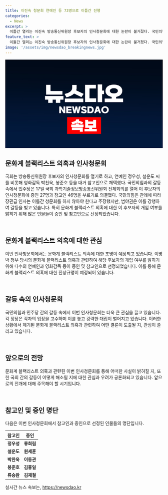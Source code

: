 ```yaml
---
title: 이진숙 청문회 연예인 등 73명으로 이틀간 진행
categories:
  - News
excerpt: >
  이틀간 열리는 이진숙 방송통신위원장 후보자의 인사청문회에 대한 논란이 불거졌다. 국민의힘과 범야권의 입장 차이로 논란은 더 커졌는데, 특히 연예인들을 증인과 참고인으로 채택한 점에 대한 반발이 나왔다. 문화계 블랙리스트 의혹과 연관된 인물들을 증인으로 선정한 것에 대해 논란이 커졌으며, 이에 대한 입장 차이로 인해 국회는 갈등의 중심지에 선 모습이다.
feature_text: >
  이틀간 열리는 이진숙 방송통신위원장 후보자의 인사청문회에 대한 논란이 불거졌다. 국민의힘과 범야권의 입장 차이로 논란은 더 커졌는데, 특히 연예인들을 증인과 참고인으로 채택한 점에 대한 반발이 나왔다. 문화계 블랙리스트 의혹과 연관된 인물들을 증인으로 선정한 것에 대해 논란이 커졌으며, 이에 대한 입장 차이로 인해 국회는 갈등의 중심지에 선 모습이다.
image: '/assets/img/newsdao_breakingnews.jpg'
---
```


<p><img src="/assets/img/newsdao_breakingnews.jpg" alt="pcversion 속보" /></p>

<h2 data-ke-size="size26">문화계 블랙리스트 의혹과 인사청문회</h2>

<p>국회는 방송통신위원장 후보자의 인사청문회를 열기로 하고, 연예인 정우성, 설운도 씨를 비롯해 영화감독 박찬욱, 봉준호 등을 대거 참고인으로 채택했다. 국민의힘과의 갈등 속에서 민주당은 17일 국회 과학기술정보방송통신위원회 전체회의를 열어 이 후보자의 인사청문회에 증인 27명과 참고인 46명을 부르기로 의결했다. 국민의힘은 관례에 따라 장관급 인사는 이틀간 청문회를 하지 않아야 한다고 주장했지만, 범야권은 이를 강행하여 갈등을 빚고 있습니다. 특히 문화계 블랙리스트 의혹에 대한 이 후보자의 개입 여부를 밝히기 위해 많은 인물들이 증인 및 참고인으로 선정되었습니다.</p>

<p data-ke-size="size16">&nbsp;</p>

<h2 data-ke-size="size24">문화계 블랙리스트 의혹에 대한 관심</h2>

<p>이번 인사청문회에서는 문화계 블랙리스트 의혹에 대한 조명이 예상되고 있습니다. 이명박 정부 당시의 문화계 블랙리스트 의혹과 관련하여 해당 후보자의 개입 여부를 밝히기 위해 다수의 연예인과 영화감독 등이 증인 및 참고인으로 선정되었습니다. 이를 통해 문화계 블랙리스트 의혹에 대한 진상규명이 예정되어 있습니다. </p>

<p data-ke-size="size16">&nbsp;</p>

<h2 data-ke-size="size24">갈등 속의 인사청문회</h2>

<p>국민의힘과 민주당 간의 갈등 속에서 이번 인사청문회는 더욱 큰 관심을 끌고 있습니다. 각 정당은 각자의 입장을 고수하며 이를 놓고 강력한 대립이 벌어지고 있습니다. 이러한 상황에서 제기된 문화계 블랙리스트 의혹과 관련하여 어떤 결론이 도출될 지, 관심이 쏠리고 있습니다.</p>

<p data-ke-size="size16">&nbsp;</p>

<h2 data-ke-size="size24">앞으로의 전망</h2>

<p>문화계 블랙리스트 의혹과 관련된 이번 인사청문회를 통해 어떠한 사실이 밝혀질 지, 또한 국회 간의 갈등이 어떻게 해소될 지에 대한 관심과 우려가 공론화되고 있습니다. 앞으로의 전개에 대해 주목해야 할 시기입니다. </p>

<p data-ke-size="size16">&nbsp;</p>

<h2 data-ke-size="size24">참고인 및 증인 명단</h2>

<p>다음은 이번 인사청문회에서 참고인과 증인으로 선정된 인물들의 명단입니다.</p>

<table>
    <thead>
        <tr>
            <th style="text-align: center; height: 17px;"><b>참고인</b></th>
            <th style="text-align: center; height: 17px;"><b>증인</b></th>
        </tr>
    </thead>
    <tbody>
        <tr>
            <td style="text-align: center; height: 17px;"><b>정우성</b></td>
            <td style="text-align: center; height: 17px;"><b>류희림</b></td>
        </tr>
        <tr>
            <td style="text-align: center; height: 17px;"><b>설운도</b></td>
            <td style="text-align: center; height: 17px;"><b>원세훈</b></td>
        </tr>
        <tr>
            <td style="text-align: center; height: 17px;"><b>박찬욱</b></td>
            <td style="text-align: center; height: 17px;"><b>이동관</b></td>
        </tr>
        <tr>
            <td style="text-align: center; height: 17px;"><b>봉준호</b></td>
            <td style="text-align: center; height: 17px;"><b>김홍일</b></td>
        </tr>
        <tr>
            <td style="text-align: center; height: 17px;"><b>류승완</b></td>
            <td style="text-align: center; height: 17px;"><b>김재철</b></td>
        </tr>
    </tbody>
</table>
실시간 뉴스 속보는, <a href="https://newsdao.kr" rel="dofollow">https://newsdao.kr</a>


